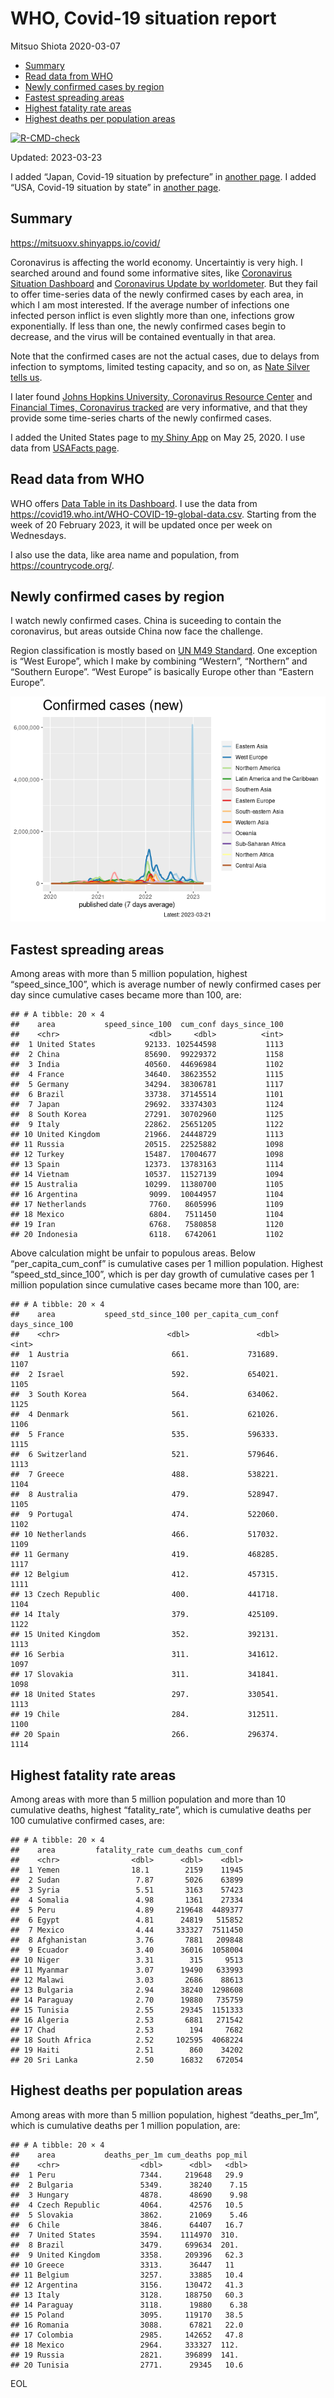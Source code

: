 WHO, Covid-19 situation report
================
Mitsuo Shiota
2020-03-07

- <a href="#summary" id="toc-summary">Summary</a>
- <a href="#read-data-from-who" id="toc-read-data-from-who">Read data from
  WHO</a>
- <a href="#newly-confirmed-cases-by-region"
  id="toc-newly-confirmed-cases-by-region">Newly confirmed cases by
  region</a>
- <a href="#fastest-spreading-areas"
  id="toc-fastest-spreading-areas">Fastest spreading areas</a>
- <a href="#highest-fatality-rate-areas"
  id="toc-highest-fatality-rate-areas">Highest fatality rate areas</a>
- <a href="#highest-deaths-per-population-areas"
  id="toc-highest-deaths-per-population-areas">Highest deaths per
  population areas</a>

<!-- badges: start -->

[![R-CMD-check](https://github.com/mitsuoxv/covid/actions/workflows/R-CMD-check.yaml/badge.svg)](https://github.com/mitsuoxv/covid/actions/workflows/R-CMD-check.yaml)
<!-- badges: end -->

Updated: 2023-03-23

I added “Japan, Covid-19 situation by prefecture” in [another
page](Japan.md). I added “USA, Covid-19 situation by state” in [another
page](USA.md).

## Summary

<https://mitsuoxv.shinyapps.io/covid/>

Coronavirus is affecting the world economy. Uncertaintiy is very high. I
searched around and found some informative sites, like [Coronavirus
Situation
Dashboard](https://who.maps.arcgis.com/apps/opsdashboard/index.html#/c88e37cfc43b4ed3baf977d77e4a0667)
and [Coronavirus Update by
worldometer](https://www.worldometers.info/coronavirus/). But they fail
to offer time-series data of the newly confirmed cases by each area, in
which I am most interested. If the average number of infections one
infected person inflict is even slightly more than one, infections grow
exponentially. If less than one, the newly confirmed cases begin to
decrease, and the virus will be contained eventually in that area.

Note that the confirmed cases are not the actual cases, due to delays
from infection to symptoms, limited testing capacity, and so on, as
[Nate Silver tells
us](https://fivethirtyeight.com/features/coronavirus-case-counts-are-meaningless/).

I later found [Johns Hopkins University, Coronavirus Resource
Center](https://coronavirus.jhu.edu/) and [Financial Times, Coronavirus
tracked](https://www.ft.com/content/a26fbf7e-48f8-11ea-aeb3-955839e06441)
are very informative, and that they provide some time-series charts of
the newly confirmed cases.

I added the United States page to [my Shiny
App](https://mitsuoxv.shinyapps.io/covid/) on May 25, 2020. I use data
from [USAFacts
page](https://usafacts.org/visualizations/coronavirus-covid-19-spread-map/).

## Read data from WHO

WHO offers [Data Table in its Dashboard](https://covid19.who.int/table).
I use the data from
<https://covid19.who.int/WHO-COVID-19-global-data.csv>. Starting from
the week of 20 February 2023, it will be updated once per week on
Wednesdays.

I also use the data, like area name and population, from
<https://countrycode.org/>.

## Newly confirmed cases by region

I watch newly confirmed cases. China is suceeding to contain the
coronavirus, but areas outside China now face the challenge.

Region classification is mostly based on [UN M49
Standard](https://unstats.un.org/unsd/methodology/m49/). One exception
is “West Europe”, which I make by combining “Western”, “Northern” and
“Southern Europe”. “West Europe” is basically Europe other than “Eastern
Europe”.

![](README_files/figure-gfm/chart-1.png)<!-- -->

## Fastest spreading areas

Among areas with more than 5 million population, highest
“speed_since_100”, which is average number of newly confirmed cases per
day since cumulative cases became more than 100, are:

    ## # A tibble: 20 × 4
    ##    area           speed_since_100  cum_conf days_since_100
    ##    <chr>                    <dbl>     <dbl>          <int>
    ##  1 United States           92133. 102544598           1113
    ##  2 China                   85690.  99229372           1158
    ##  3 India                   40560.  44696984           1102
    ##  4 France                  34640.  38623552           1115
    ##  5 Germany                 34294.  38306781           1117
    ##  6 Brazil                  33738.  37145514           1101
    ##  7 Japan                   29692.  33374303           1124
    ##  8 South Korea             27291.  30702960           1125
    ##  9 Italy                   22862.  25651205           1122
    ## 10 United Kingdom          21966.  24448729           1113
    ## 11 Russia                  20515.  22525882           1098
    ## 12 Turkey                  15487.  17004677           1098
    ## 13 Spain                   12373.  13783163           1114
    ## 14 Vietnam                 10537.  11527139           1094
    ## 15 Australia               10299.  11380700           1105
    ## 16 Argentina                9099.  10044957           1104
    ## 17 Netherlands              7760.   8605996           1109
    ## 18 Mexico                   6804.   7511450           1104
    ## 19 Iran                     6768.   7580858           1120
    ## 20 Indonesia                6118.   6742061           1102

Above calculation might be unfair to populous areas. Below
“per_capita_cum_conf” is cumulative cases per 1 million population.
Highest “speed_std_since_100”, which is per day growth of cumulative
cases per 1 million population since cumulative cases became more than
100, are:

    ## # A tibble: 20 × 4
    ##    area           speed_std_since_100 per_capita_cum_conf days_since_100
    ##    <chr>                        <dbl>               <dbl>          <int>
    ##  1 Austria                       661.             731689.           1107
    ##  2 Israel                        592.             654021.           1105
    ##  3 South Korea                   564.             634062.           1125
    ##  4 Denmark                       561.             621026.           1106
    ##  5 France                        535.             596333.           1115
    ##  6 Switzerland                   521.             579646.           1113
    ##  7 Greece                        488.             538221.           1104
    ##  8 Australia                     479.             528947.           1105
    ##  9 Portugal                      474.             522060.           1102
    ## 10 Netherlands                   466.             517032.           1109
    ## 11 Germany                       419.             468285.           1117
    ## 12 Belgium                       412.             457315.           1111
    ## 13 Czech Republic                400.             441718.           1104
    ## 14 Italy                         379.             425109.           1122
    ## 15 United Kingdom                352.             392131.           1113
    ## 16 Serbia                        311.             341612.           1097
    ## 17 Slovakia                      311.             341841.           1098
    ## 18 United States                 297.             330541.           1113
    ## 19 Chile                         284.             312511.           1100
    ## 20 Spain                         266.             296374.           1114

## Highest fatality rate areas

Among areas with more than 5 million population and more than 10
cumulative deaths, highest “fatality_rate”, which is cumulative deaths
per 100 cumulative confirmed cases, are:

    ## # A tibble: 20 × 4
    ##    area         fatality_rate cum_deaths cum_conf
    ##    <chr>                <dbl>      <dbl>    <dbl>
    ##  1 Yemen                18.1        2159    11945
    ##  2 Sudan                 7.87       5026    63899
    ##  3 Syria                 5.51       3163    57423
    ##  4 Somalia               4.98       1361    27334
    ##  5 Peru                  4.89     219648  4489377
    ##  6 Egypt                 4.81      24819   515852
    ##  7 Mexico                4.44     333327  7511450
    ##  8 Afghanistan           3.76       7881   209848
    ##  9 Ecuador               3.40      36016  1058004
    ## 10 Niger                 3.31        315     9513
    ## 11 Myanmar               3.07      19490   633993
    ## 12 Malawi                3.03       2686    88613
    ## 13 Bulgaria              2.94      38240  1298608
    ## 14 Paraguay              2.70      19880   735759
    ## 15 Tunisia               2.55      29345  1151333
    ## 16 Algeria               2.53       6881   271542
    ## 17 Chad                  2.53        194     7682
    ## 18 South Africa          2.52     102595  4068224
    ## 19 Haiti                 2.51        860    34202
    ## 20 Sri Lanka             2.50      16832   672054

## Highest deaths per population areas

Among areas with more than 5 million population, highest
“deaths_per_1m”, which is cumulative deaths per 1 million population,
are:

    ## # A tibble: 20 × 4
    ##    area           deaths_per_1m cum_deaths pop_mil
    ##    <chr>                  <dbl>      <dbl>   <dbl>
    ##  1 Peru                   7344.     219648   29.9 
    ##  2 Bulgaria               5349.      38240    7.15
    ##  3 Hungary                4878.      48690    9.98
    ##  4 Czech Republic         4064.      42576   10.5 
    ##  5 Slovakia               3862.      21069    5.46
    ##  6 Chile                  3846.      64407   16.7 
    ##  7 United States          3594.    1114970  310.  
    ##  8 Brazil                 3479.     699634  201.  
    ##  9 United Kingdom         3358.     209396   62.3 
    ## 10 Greece                 3313.      36447   11   
    ## 11 Belgium                3257.      33885   10.4 
    ## 12 Argentina              3156.     130472   41.3 
    ## 13 Italy                  3128.     188750   60.3 
    ## 14 Paraguay               3118.      19880    6.38
    ## 15 Poland                 3095.     119170   38.5 
    ## 16 Romania                3088.      67821   22.0 
    ## 17 Colombia               2985.     142652   47.8 
    ## 18 Mexico                 2964.     333327  112.  
    ## 19 Russia                 2821.     396899  141.  
    ## 20 Tunisia                2771.      29345   10.6

EOL
